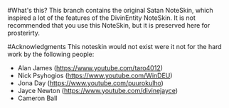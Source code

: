 #What's this?
This branch contains the original Satan NoteSkin, which inspired a lot of the features of the DivinEntity NoteSkin. It is not recommended that you use this NoteSkin, but it is preserved here for prosterirty.

#Acknowledgments
This noteskin would not exist were it not for the hard work by the following people:

- Alan James (https://www.youtube.com/taro4012)
- Nick Psyhogios (https://www.youtube.com/WinDEU)
- Jona Day (https://www.youtube.com/puurokulho)
- Jayce Newton (https://www.youtube.com/divinejayce)
- Cameron Ball


